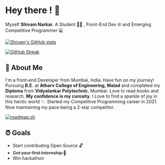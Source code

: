 
# Hey there ! 👋

Myself **Shivam Narkar**. A Student 🧑‍🎓 , Front-End Dev 🌐 and Emerging Competitive Programmer 💻





[![Shivam's GitHub stats](https://github-readme-stats.vercel.app/api?username=shivamnarkar47&show_icons=true&theme=dark)](https://coderdot.blogspot.com)

[![GitHub Streak](https://github-readme-streak-stats.herokuapp.com?user=shivamnarkar47&theme=dark&date_format=M%20j%5B%2C%20Y%5D)](https://git.io/streak-stats)


## 🚀 About Me
I'm a front-end Developer from Mumbai, India. Have fun on my journey! Pursuing **B.E.** at **Atharv College of Engineering, Malad** and completed my **Diploma** from **Vidyalankar Polytechnic**, Mumbai. Love to read books and research. **My confidence is my curosity**. I Love to find a sparkle of joy in this hectic world ✨. Started my Competitive Programming career in 2021. Now maintaining my pace being a 2-star competitor.

[![roadmap.sh](https://api.roadmap.sh/v1-badge/wide/649a9fccd99c9d6731998e26?variant=dark)](https://roadmap.sh)




##  ⏰ Goals
- Start contributing Open Source 🔓
- ~~Get your first Internship 👔~~
- Win hackathon

